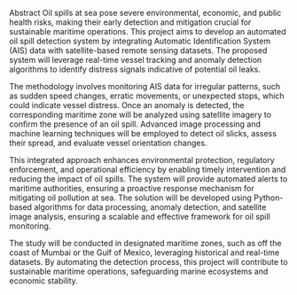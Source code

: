 Abstract
Oil spills at sea pose severe environmental, economic, and public health risks, making their early detection and mitigation crucial for sustainable maritime operations. This project aims to develop an automated oil spill detection system by integrating Automatic Identification System (AIS) data with satellite-based remote sensing datasets. The proposed system will leverage real-time vessel tracking and anomaly detection algorithms to identify distress signals indicative of potential oil leaks.

The methodology involves monitoring AIS data for irregular patterns, such as sudden speed changes, erratic movements, or unexpected stops, which could indicate vessel distress. Once an anomaly is detected, the corresponding maritime zone will be analyzed using satellite imagery to confirm the presence of an oil spill. Advanced image processing and machine learning techniques will be employed to detect oil slicks, assess their spread, and evaluate vessel orientation changes.

This integrated approach enhances environmental protection, regulatory enforcement, and operational efficiency by enabling timely intervention and reducing the impact of oil spills. The system will provide automated alerts to maritime authorities, ensuring a proactive response mechanism for mitigating oil pollution at sea. The solution will be developed using Python-based algorithms for data processing, anomaly detection, and satellite image analysis, ensuring a scalable and effective framework for oil spill monitoring.

The study will be conducted in designated maritime zones, such as off the coast of Mumbai or the Gulf of Mexico, leveraging historical and real-time datasets. By automating the detection process, this project will contribute to sustainable maritime operations, safeguarding marine ecosystems and economic stability.
